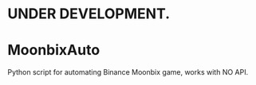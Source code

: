 # UNDER DEVELOPMENT.

# MoonbixAuto
Python script for automating Binance Moonbix game, works with NO API.
